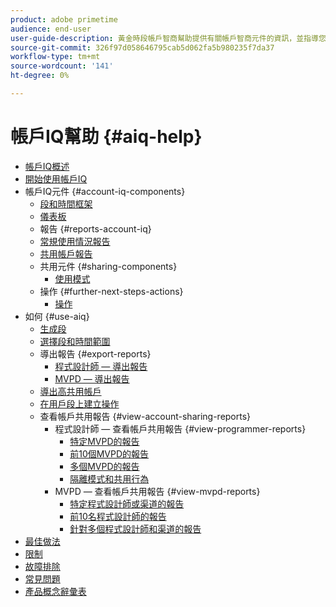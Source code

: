 ```yaml
---
product: adobe primetime
audience: end-user
user-guide-description: 黃金時段帳戶智商幫助提供有關帳戶智商元件的資訊，並指導您瀏覽用戶旅程以使用各種元件。
source-git-commit: 326f97d058646795cab5d062fa5b980235f7da37
workflow-type: tm+mt
source-wordcount: '141'
ht-degree: 0%

---
```


# 帳戶IQ幫助 {#aiq-help}

+ [帳戶IQ概述](/help/AccountIQ/home.md)
+ [開始使用帳戶IQ](/help/AccountIQ/get-started.md)
+ 帳戶IQ元件 {#account-iq-components}
   + [段和時間框架](/help/AccountIQ/segments-timeframe.md)
   + [儀表板](/help/AccountIQ/dashboard.md)
   + 報告 {#reports-account-iq}
   + [常規使用情況報告](/help/AccountIQ/general-usage-reports.md)
   + [共用帳戶報告](/help/AccountIQ/shared-acc-reports.md)
   + 共用元件 {#sharing-components}
      + [使用模式](/help/AccountIQ/usage-patterns.md)
   + 操作 {#further-next-steps-actions}
      + [操作](/help/AccountIQ/operations.md)
+ 如何 {#use-aiq}
   + [生成段](/help/AccountIQ/build-segment.md)
   + [選擇段和時間範圍](/help/AccountIQ/howto-select-segment-timeframe.md)
   + 導出報告 {#export-reports}
      + [程式設計師 — 導出報告](/help/AccountIQ/export-segment-metrics-progr.md)
      + [MVPD — 導出報告](/help/AccountIQ/export-segment-metrics-mvpd.md)
   + [導出高共用帳戶](/help/AccountIQ/export-acc-information.md)
   + [在用戶段上建立操作](/help/AccountIQ/operation-affecting-user-segment.md)
   + 查看帳戶共用報告 {#view-account-sharing-reports}
      + 程式設計師 — 查看帳戶共用報告 {#view-programmer-reports}
         + [特定MVPD的報告](/help/AccountIQ/reports-for-specific-mvpds.md)
         + [前10個MVPD的報告](/help/AccountIQ/top-10-mvpd-reports.md)
         + [多個MVPD的報告](viewrep-multiple-mvpd.md)
         + [隔離模式和共用行為](/help/AccountIQ/isolation-mode.md)
      + MVPD — 查看帳戶共用報告 {#view-mvpd-reports}
         + [特定程式設計師或渠道的報告](/help/AccountIQ/reports-for-specific-programmers.md)
         + [前10名程式設計師的報告](/help/AccountIQ/top-10-programmer-reports.md)
         + [針對多個程式設計師和渠道的報告](viewrep-multiple-programmer.md)
+ [最佳做法](/help/AccountIQ/best-practices.md)
+ [限制](/help/AccountIQ/limitations.md)
+ [故障排除](/help/AccountIQ/troubleshoot.md)
+ [常見問題](/help/AccountIQ/faq.md)
+ [產品概念辭彙表](/help/AccountIQ/product-concepts.md)